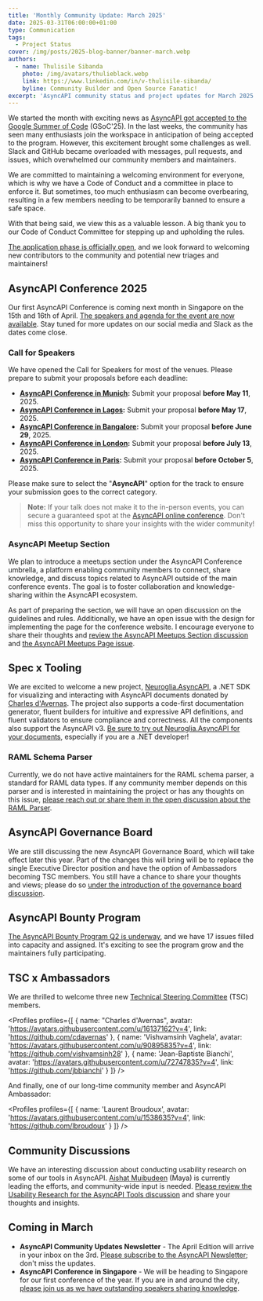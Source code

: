 ```yaml
---
title: 'Monthly Community Update: March 2025'
date: 2025-03-31T06:00:00+01:00
type: Communication
tags:
  - Project Status
cover: /img/posts/2025-blog-banner/banner-march.webp
authors:
  - name: Thulisile Sibanda
    photo: /img/avatars/thulieblack.webp
    link: https://www.linkedin.com/in/v-thulisile-sibanda/
    byline: Community Builder and Open Source Fanatic!
excerpt: 'AsyncAPI community status and project updates for March 2025'
---
```


We started the month with exciting news as [AsyncAPI got accepted to the Google Summer of Code](https://summerofcode.withgoogle.com/programs/2025/organizations/asyncapi) (GSoC'25). In the last weeks, the community has seen many enthusiasts join the workspace in anticipation of being accepted to the program.
However, this excitement brought some challenges as well. Slack and GitHub became overloaded with messages, pull requests, and issues, which overwhelmed our community members and maintainers.

We are committed to maintaining a welcoming environment for everyone, which is why we have a Code of Conduct and a committee in place to enforce it. But sometimes, too much enthusiasm can become overbearing, resulting in a few members needing to be temporarily banned to ensure a safe space.

With that being said, we view this as a valuable lesson. A big thank you to our Code of Conduct Committee for stepping up and upholding the rules.

[The application phase is officially open](https://summerofcode.withgoogle.com/), and we look forward to welcoming new contributors to the community and potential new triages and maintainers!

## AsyncAPI Conference 2025

Our first AsyncAPI Conference is coming next month in Singapore on the 15th and 16th of April. [The speakers and agenda for the event are now available](https://conference.asyncapi.com/venue/Singapore). Stay tuned for more updates on our social media and Slack as the dates come close.

### Call for Speakers

We have opened the Call for Speakers for most of the venues. Please prepare to submit your proposals before each deadline:

- **[AsyncAPI Conference in Munich](https://conference.asyncapi.com/venue/Munich):** Submit your proposal **before May 11**, 2025.
- **[AsyncAPI Conference in Lagos](https://conference.asyncapi.com/venue/Lagos):** Submit your proposal **before May 17**, 2025.
- **[AsyncAPI Conference in Bangalore](https://conference.asyncapi.com/venue/Bangalore):** Submit your proposal **before June 29**, 2025.
- **[AsyncAPI Conference in London](https://conference.asyncapi.com/venue/London):** Submit your proposal **before July 13**, 2025.
- **[AsyncAPI Conference in Paris](https://conference.asyncapi.com/venue/Paris):** Submit your proposal **before October 5**, 2025.

Please make sure to select the "**AsyncAPI**" option for the track to ensure your submission goes to the correct category.

> **Note:** If your talk does not make it to the in-person events, you can secure a guaranteed spot at the [AsyncAPI online conference](https://conference.asyncapi.com/venue/Online). Don't miss this opportunity to share your insights with the wider community!

### AsyncAPI Meetup Section

We plan to introduce a meetups section under the AsyncAPI Conference umbrella, a platform enabling community members to connect, share knowledge, and discuss topics related to AsyncAPI outside of the main conference events. The goal is to foster collaboration and knowledge-sharing within the AsyncAPI ecosystem.

As part of preparing the section, we will have an open discussion on the guidelines and rules. Additionally, we have an open issue with the design for implementing the page for the conference website. I encourage everyone to share their thoughts and [review the AsyncAPI Meetups Section discussion](https://github.com/asyncapi/conference-website/discussions/604) and [the AsyncAPI Meetups Page issue](https://github.com/asyncapi/conference-website/issues/644).

## Spec x Tooling

We are excited to welcome a new project, [Neuroglia.AsyncAPI](https://github.com/asyncapi/net-sdk), a .NET SDK for visualizing and interacting with AsyncAPI documents donated by [Charles d'Avernas](https://www.linkedin.com/in/charles-d-avernas-40836a13/). The project also supports a code-first documentation generator, fluent builders for intuitive and expressive API definitions, and fluent validators to ensure compliance and correctness. All the components also support the AsyncAPI v3. [Be sure to try out Neuroglia.AsyncAPI for your documents](https://github.com/asyncapi/net-sdk), especially if you are a .NET developer!

### RAML Schema Parser

Currently, we do not have active maintainers for the RAML schema parser, a standard for RAML data types. If any community member depends on this parser and is interested in maintaining the project or has any thoughts on this issue, [please reach out or share them in the open discussion about the RAML Parser](https://github.com/asyncapi/raml-dt-schema-parser/issues/255).

## AsyncAPI Governance Board

We are still discussing the new AsyncAPI Governance Board, which will take effect later this year. Part of the changes this will bring will be to replace the single Executive Director position and have the option of Ambassadors becoming TSC members. You still have a chance to share your thoughts and views; please do so [under the introduction of the governance board discussion](https://github.com/asyncapi/community/pull/1634).

## AsyncAPI Bounty Program

[The AsyncAPI Bounty Program Q2 is underway](https://github.com/orgs/asyncapi/projects/36/views/4?sliceBy%5Bvalue%5D=bounty%2F2025-Q2), and we have 17 issues filled into capacity and assigned. It's exciting to see the program grow and the maintainers fully participating.

## TSC x Ambassadors

We are thrilled to welcome three new [Technical Steering Committee](https://www.asyncapi.com/community/tsc) (TSC) members.

<Profiles profiles={[
{
name: "Charles d'Avernas",
avatar: 'https://avatars.githubusercontent.com/u/16137162?v=4',
link: 'https://github.com/cdavernas'
},
{
name: 'Vishvamsinh Vaghela',
avatar: 'https://avatars.githubusercontent.com/u/90895835?v=4',
link: 'https://github.com/vishvamsinh28'
},
{
name: 'Jean-Baptiste Bianchi',
avatar: 'https://avatars.githubusercontent.com/u/72747835?v=4',
link: 'https://github.com/jbbianchi'
}
]} />

And finally, one of our long-time community member and AsyncAPI Ambassador:

<Profiles profiles={[
{
name: 'Laurent Broudoux',
avatar: 'https://avatars.githubusercontent.com/u/1538635?v=4',
link: 'https://github.com/lbroudoux'
}
]} />

## Community Discussions

We have an interesting discussion about conducting usability research on some of our tools in AsyncAPI. [Aishat Muibudeen](https://www.linkedin.com/in/aishatmuibudeen/) (Maya) is currently leading the efforts, and community-wide input is needed. [Please review the Usability Research for the AsyncAPI Tools discussion](https://github.com/asyncapi/website/issues/3874) and share your thoughts and insights.

## Coming in March

- **AsyncAPI Community Updates Newsletter** - The April Edition will arrive in your inbox on the 3rd. [Please subscribe to the AsyncAPI Newsletter](https://www.asyncapi.com/newsletter); don't miss the updates.
- **AsyncAPI Conference in Singapore** - We will be heading to Singapore for our first conference of the year. If you are in and around the city, [please join us as we have outstanding speakers sharing knowledge](https://conference.asyncapi.com/venue/Singapore).
